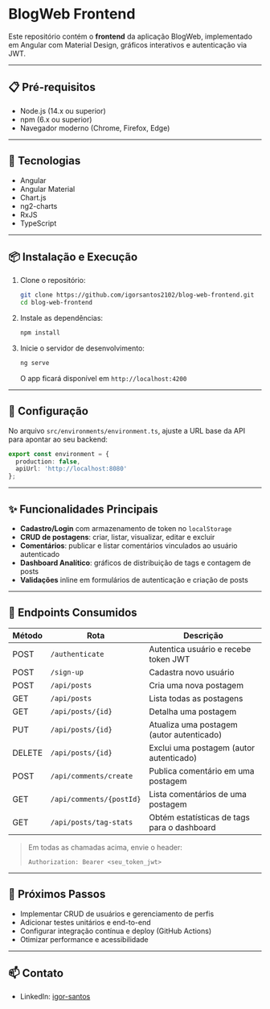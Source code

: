 # BlogWeb Frontend

Este repositório contém o **frontend** da aplicação BlogWeb, implementado em Angular com Material Design, gráficos interativos e autenticação via JWT.

---

## 📋 Pré-requisitos

* Node.js (14.x ou superior)
* npm (6.x ou superior)
* Navegador moderno (Chrome, Firefox, Edge)

---

## 🚀 Tecnologias

* Angular
* Angular Material
* Chart.js
* ng2-charts
* RxJS
* TypeScript

---

## 📦 Instalação e Execução

1. Clone o repositório:

   ```bash
   git clone https://github.com/igorsantos2102/blog-web-frontend.git
   cd blog-web-frontend
   ```

2. Instale as dependências:

   ```bash
   npm install
   ```

3. Inicie o servidor de desenvolvimento:

   ```bash
   ng serve
   ```

   O app ficará disponível em `http://localhost:4200`

---

## 🔧 Configuração

No arquivo `src/environments/environment.ts`, ajuste a URL base da API para apontar ao seu backend:

```ts
export const environment = {
  production: false,
  apiUrl: 'http://localhost:8080'
};
```

---

## ✨ Funcionalidades Principais

* **Cadastro/Login** com armazenamento de token no `localStorage`
* **CRUD de postagens**: criar, listar, visualizar, editar e excluir
* **Comentários**: publicar e listar comentários vinculados ao usuário autenticado
* **Dashboard Analítico**: gráficos de distribuição de tags e contagem de posts
* **Validações** inline em formulários de autenticação e criação de posts

---

## 🔗 Endpoints Consumidos

| Método | Rota                     | Descrição                                   |
| ------ | ------------------------ | ------------------------------------------- |
| POST   | `/authenticate`          | Autentica usuário e recebe token JWT        |
| POST   | `/sign-up`               | Cadastra novo usuário                       |
| POST   | `/api/posts`             | Cria uma nova postagem                      |
| GET    | `/api/posts`             | Lista todas as postagens                    |
| GET    | `/api/posts/{id}`        | Detalha uma postagem                        |
| PUT    | `/api/posts/{id}`        | Atualiza uma postagem (autor autenticado)   |
| DELETE | `/api/posts/{id}`        | Exclui uma postagem (autor autenticado)     |
| POST   | `/api/comments/create`   | Publica comentário em uma postagem          |
| GET    | `/api/comments/{postId}` | Lista comentários de uma postagem           |
| GET    | `/api/posts/tag-stats`   | Obtém estatísticas de tags para o dashboard |

> Em todas as chamadas acima, envie o header:
>
> ```
> Authorization: Bearer <seu_token_jwt>
> ```

---

## 📄 Próximos Passos

* Implementar CRUD de usuários e gerenciamento de perfis
* Adicionar testes unitários e end-to-end
* Configurar integração contínua e deploy (GitHub Actions)
* Otimizar performance e acessibilidade

---

## 📫 Contato

* LinkedIn: [igor-santos](https://www.linkedin.com/in/0-igor-santos)
